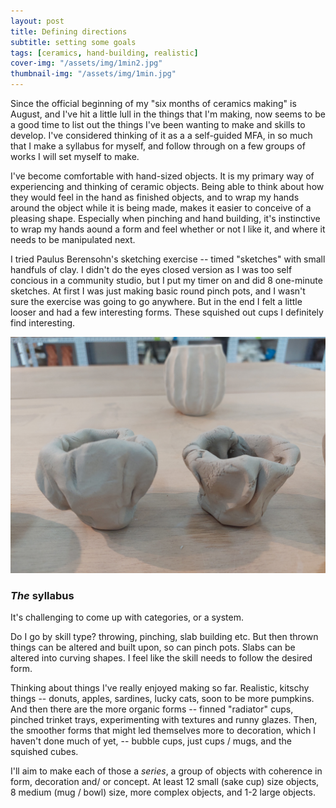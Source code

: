 ```yaml
---
layout: post
title: Defining directions 
subtitle: setting some goals
tags: [ceramics, hand-building, realistic]
cover-img: "/assets/img/1min2.jpg"
thumbnail-img: "/assets/img/1min.jpg"
---
```


Since the official beginning of my "six months of ceramics making" is August, and I've hit a little lull in the things that I'm making, now seems to be a good time to list out the things I've been wanting to make and skills to develop. I've considered thinking of it as a a self-guided MFA, in so much that I make a syllabus for myself, and follow through on a few groups of works I will set myself to make. 

I've become comfortable with hand-sized objects. It is my primary way of experiencing and thinking of ceramic objects. Being able to think about how they would feel in the hand as finished objects, and to wrap my hands around the object while it is being made, makes it easier to conceive of a pleasing shape. Especially when pinching and hand building, it's instinctive to wrap my hands aound a form and feel whether or not I like it, and where it needs to be manipulated next.

I tried Paulus Berensohn's sketching exercise -- timed "sketches" with small handfuls of clay. I didn't do the eyes closed version as I was too self concious in a community studio, but I put my timer on and did 8 one-minute sketches. At first I was just making basic round pinch pots, and I wasn't sure the exercise was going to go anywhere. But in the end I felt a little looser and had a few interesting forms. These squished out cups I definitely find interesting. 

![two roughly pinched small cups in white clay](/assets/img/1min2.jpg)

### *The* syllabus

It's challenging to come up with categories, or a system. 

Do I go by skill type? throwing, pinching, slab building etc. But then thrown things can be altered and built upon, so can pinch pots. Slabs can be altered into curving shapes. I feel like the skill needs to follow the 
desired form. 

Thinking about things I've really enjoyed making so far. Realistic, kitschy things -- donuts, apples, sardines, lucky cats, soon to be more pumpkins. And then there are the more organic forms -- finned "radiator" cups, pinched trinket trays, experimenting with textures and runny glazes. Then, the smoother forms that might led themselves more to decoration, which I haven't done much of yet, -- bubble cups, just cups / mugs, and the squished cubes. 

I'll aim to make each of those a *series*, a group of objects with coherence in form, decoration and/ or concept. At least 12 small (sake cup) size objects, 8 medium (mug / bowl) size, more complex objects, and 1-2 large objects.   




